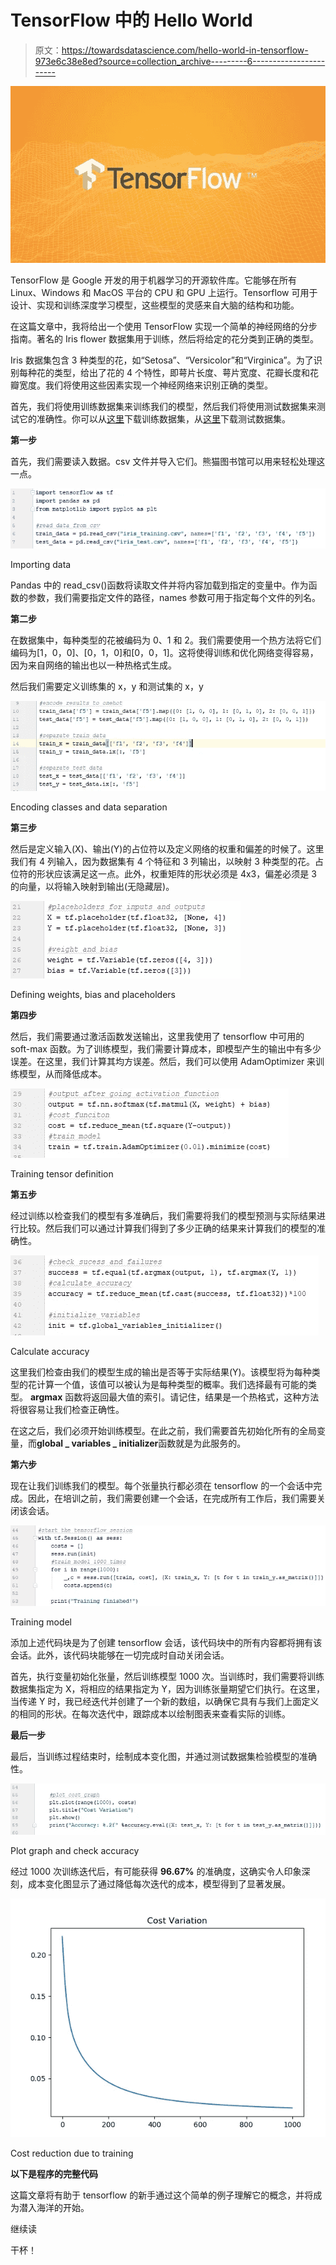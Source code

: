 # TensorFlow 中的 Hello World

> 原文：<https://towardsdatascience.com/hello-world-in-tensorflow-973e6c38e8ed?source=collection_archive---------6----------------------->

![](img/a7bad4f73d7fb7683c620ca60eb15d6e.png)

TensorFlow 是 Google 开发的用于机器学习的开源软件库。它能够在所有 Linux、Windows 和 MacOS 平台的 CPU 和 GPU 上运行。Tensorflow 可用于设计、实现和训练深度学习模型，这些模型的灵感来自大脑的结构和功能。

在这篇文章中，我将给出一个使用 TensorFlow 实现一个简单的神经网络的分步指南。著名的 Iris flower 数据集用于训练，然后将给定的花分类到正确的类型。

Iris 数据集包含 3 种类型的花，如“Setosa”、“Versicolor”和“Virginica”。为了识别每种花的类型，给出了花的 4 个特性，即萼片长度、萼片宽度、花瓣长度和花瓣宽度。我们将使用这些因素实现一个神经网络来识别正确的类型。

首先，我们将使用训练数据集来训练我们的模型，然后我们将使用测试数据集来测试它的准确性。你可以从[这里](http://download.tensorflow.org/data/iris_training.csv)下载训练数据集，从[这里](http://download.tensorflow.org/data/iris_test.csv)下载测试数据集。

**第一步**

首先，我们需要读入数据。csv 文件并导入它们。熊猫图书馆可以用来轻松处理这一点。

![](img/7780310122914536a8cf7548b08c16ee.png)

Importing data

Pandas 中的 read_csv()函数将读取文件并将内容加载到指定的变量中。作为函数的参数，我们需要指定文件的路径，names 参数可用于指定每个文件的列名。

**第二步**

在数据集中，每种类型的花被编码为 0、1 和 2。我们需要使用一个热方法将它们编码为[1，0，0]、[0，1，0]和[0，0，1]。这将使得训练和优化网络变得容易，因为来自网络的输出也以一种热格式生成。

然后我们需要定义训练集的 x，y 和测试集的 x，y

![](img/03993e8334690a85db8f5b0450b2df1b.png)

Encoding classes and data separation

**第三步**

然后是定义输入(X)、输出(Y)的占位符以及定义网络的权重和偏差的时候了。这里我们有 4 列输入，因为数据集有 4 个特征和 3 列输出，以映射 3 种类型的花。占位符的形状应该满足这一点。此外，权重矩阵的形状必须是 4x3，偏差必须是 3 的向量，以将输入映射到输出(无隐藏层)。

![](img/4b1258e39676ad2093b3d959c2808a88.png)

Defining weights, bias and placeholders

**第四步**

然后，我们需要通过激活函数发送输出，这里我使用了 tensorflow 中可用的 soft-max 函数。为了训练模型，我们需要计算成本，即模型产生的输出中有多少误差。在这里，我们计算其均方误差。然后，我们可以使用 AdamOptimizer 来训练模型，从而降低成本。

![](img/9f66d4fdaba5e18caea28f47bae72c46.png)

Training tensor definition

**第五步**

经过训练以检查我们的模型有多准确后，我们需要将我们的模型预测与实际结果进行比较。然后我们可以通过计算我们得到了多少正确的结果来计算我们的模型的准确性。

![](img/eb920c81ab0532ae2ad4b69e3546e3a9.png)

Calculate accuracy

这里我们检查由我们的模型生成的输出是否等于实际结果(Y)。该模型将为每种类型的花计算一个值，该值可以被认为是每种类型的概率。我们选择最有可能的类型。 **argmax** 函数将返回最大值的索引。请记住，结果是一个热格式，这种方法将很容易让我们检查正确性。

在这之后，我们必须开始训练模型。在此之前，我们需要首先初始化所有的全局变量，而**global _ variables _ initializer**函数就是为此服务的。

**第六步**

现在让我们训练我们的模型。每个张量执行都必须在 tensorflow 的一个会话中完成。因此，在培训之前，我们需要创建一个会话，在完成所有工作后，我们需要关闭该会话。

![](img/d058097d97327af7c1c7f9a895e474b2.png)

Training model

添加上述代码块是为了创建 tensorflow 会话，该代码块中的所有内容都将拥有该会话。此外，该代码块能够在一切完成时自动关闭会话。

首先，执行变量初始化张量，然后训练模型 1000 次。当训练时，我们需要将训练数据集指定为 X，将相应的结果指定为 Y，因为训练张量期望它们执行。在这里，当传递 Y 时，我已经迭代并创建了一个新的数组，以确保它具有与我们上面定义的相同的形状。在每次迭代中，跟踪成本以绘制图表来查看实际的训练。

**最后一步**

最后，当训练过程结束时，绘制成本变化图，并通过测试数据集检验模型的准确性。

![](img/888b26ae589ae822e6302ba609c018e3.png)

Plot graph and check accuracy

经过 1000 次训练迭代后，有可能获得 **96.67%** 的准确度，这确实令人印象深刻，成本变化图显示了通过降低每次迭代的成本，模型得到了显著发展。

![](img/4c80ea75a4a5a4859ea2efc89536ebe0.png)

Cost reduction due to training

**以下是程序的完整代码**

这篇文章将有助于 tensorflow 的新手通过这个简单的例子理解它的概念，并将成为潜入海洋的开始。

继续读

干杯！